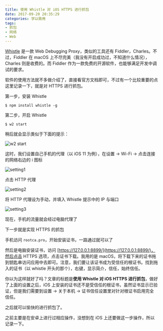 ```yaml
---
title: 使用 Whistle 对 iOS HTTPS 进行抓包
date: 2017-09-20 20:35:29
categories: 学以致用
tags:
- 抓包
- 网络
- Web
---
```


[Whistle](https://github.com/avwo/whistle) 是一款 Web Debugging Proxy，类似的工具还有 Fiddler，Charles。不过，Fiddler 在 macOS 上不尽完美（我没有开启成功过，不知道什么情况），Charles 则是收费的。而 Fiddler 作为一款免费的开源软件，也能够满足开发中调试的要求。

软件的使用方法就不多做介绍了，直接看官方文档即可，不过有一个比较重要的点这里记录一下，就是对 HTTPS 进行抓包。

第一步，安装 Whistle

```
$ npm install whistle -g
```

第二步，开启 Whistle

```
$ w2 start
```

稍后就会显示类似于下面的提示：

![w2 start](https://i.loli.net/2018/11/17/5befc619817f1.png)

这时，我们设置自己手机的代理（以 iOS 11 为例），在设置 -> Wi-Fi -> 点击连接的网络右边的 i 图标

![setting1](https://i.loli.net/2018/11/17/5befc20446ad7.jpg)

点击 HTTP 代理

![setting2](https://i.loli.net/2018/11/17/5befc203b43b6.jpg)

将 HTTP 代理设为手动，并填入 Whistle 提示中的 IP 与端口

![setting3](https://i.loli.net/2018/11/17/5befc619817f1.png)

现在，手机的流量就会经过电脑代理了

下一步就是实现 HTTPS 的抓包

手机访问 `rootca.pro`，开始安装证书，一路通过就可以了

然后是电脑安装证书，访问 [https://127.0.0.1:8899/](https://127.0.0.1:8899/)，然后点击 HTTPS 选项，点击证书下载。我用的是 macOS，将下载下来的证书拖到钥匙串访问应用中去即可。注意，我们要让该证书成为受信任的根证书。找到拖入的证书（以 whistle 开头的那个），右键，显示简介，信任，始终信任。

你以为这样就好了吗？文章的标题是**使用 Whistle 对 iOS HTTPS 进行抓包**，做好了上面的设置之后，iOS 上安装的证书还不是受信任的根证书，虽然证书显示已验证，但是我们需要到设置 -> 关于本机 -> 证书信任设置里对针对根证书启用完全信任。

之后就可以愉快的进行抓包了。

之前主要是在安卓上进行过相应操作，没想到在 iOS 上还要做这一步操作，所以记录一下。
